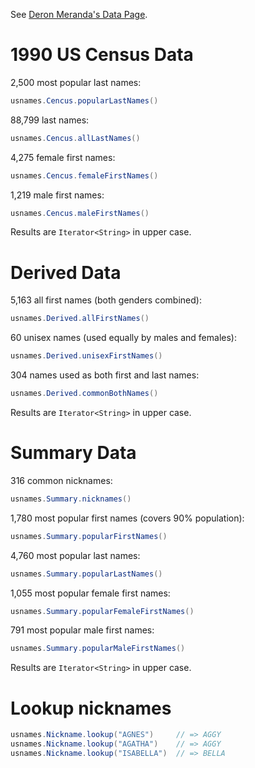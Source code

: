 See [Deron Meranda's Data Page](http://deron.meranda.us/data/).

# 1990 US Census Data

2,500 most popular last names:

```java
usnames.Cencus.popularLastNames()
```

88,799 last names:

```java
usnames.Cencus.allLastNames()
```

4,275 female first names:

```java
usnames.Cencus.femaleFirstNames()
```

1,219 male first names:

```java
usnames.Cencus.maleFirstNames()
```

Results are `Iterator<String>` in upper case.

# Derived Data

5,163 all first names (both genders combined):

```java
usnames.Derived.allFirstNames()
```

60 unisex names (used equally by males and females):

```java
usnames.Derived.unisexFirstNames()
```

304 names used as both first and last names:

```java
usnames.Derived.commonBothNames()
```

Results are `Iterator<String>` in upper case.

# Summary Data

316 common nicknames:

```java
usnames.Summary.nicknames()
```

1,780 most popular first names (covers 90% population):

```java
usnames.Summary.popularFirstNames()
```

4,760 most popular last names:

```java
usnames.Summary.popularLastNames()
```

1,055 most popular female first names:

```java
usnames.Summary.popularFemaleFirstNames()
```

791 most popular male first names:

```java
usnames.Summary.popularMaleFirstNames()
```

Results are `Iterator<String>` in upper case.

# Lookup nicknames

```java
usnames.Nickname.lookup("AGNES")     // => AGGY
usnames.Nickname.lookup("AGATHA")    // => AGGY
usnames.Nickname.lookup("ISABELLA")  // => BELLA
```
